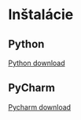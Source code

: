 # Inštalácie 

## Python

[Python download](https://www.python.org/downloads/)

## PyCharm

[Pycharm download](https://www.jetbrains.com/pycharm/download/)

